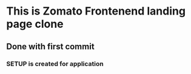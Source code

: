 # This is Zomato Frontenend landing page clone

## Done with first commit

### SETUP is created for application
